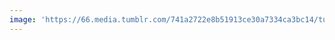 ```yaml
---
image: 'https://66.media.tumblr.com/741a2722e8b51913ce30a7334ca3bc14/tumblr_onzebuMRHf1tbdx3so1_1280.jpg'
---
```

